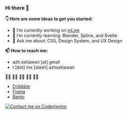 ### Hi there 👋

<!--
**azhsetiawan/azhsetiawan** is a ✨ _special_ ✨ repository because its `README.md` (this file) appears on your GitHub profile.

Here are some ideas to get you started:

- 🔭 I’m currently working on ...
- 🌱 I’m currently learning ...
- 👯 I’m looking to collaborate on ...
- 🤔 I’m looking for help with ...
- 💬 Ask me about ...
- 😄 Pronouns: ...
- ⚡ Fun fact: ...
-->

**👇 Here are some ideas to get you started:**

- 🔭 I’m currently working on <a href="https://inlive.app/?ref=gh_azh" target="_blank">inLive</a>
- 🌱 I’m currently learning: Blender, Spline, and Svelte
- 💬 Ask me about: CSS, Design System, and UX Design

**📫 How to reach me:**
- azh.setiawan [at] gmail
- t [dot] me [slash] azhsetiawan

👍🏻 👍🏼 👍🏽 👍🏾 👍🏿

- <a href="https://dribbble.com/azhsetiawan" target="_blank">Dribbble</a>
- <a href="https://www.figma.com/@azhsetiawan" target="_blank">Figma</a>
- <a href="https://bento.me/azhsetiawan" target="_blank">Bento</a>

[![Contact me on Codementor](https://www.codementor.io/m-badges/azhsetiawan/find-me-on-cm-g.svg)](https://www.codementor.io/@azhsetiawan?refer=badge)
